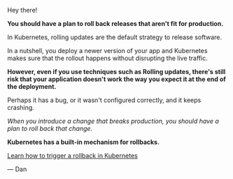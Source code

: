 Hey there!

**You should have a plan to roll back releases that aren't fit for production.**

In Kubernetes, rolling updates are the default strategy to release software.

In a nutshell, you deploy a newer version of your app and Kubernetes makes sure that the rollout happens without disrupting the live traffic.

**However, even if you use techniques such as Rolling updates, there's still risk that your application doesn't work the way you expect it at the end of the deployment.**

Perhaps it has a bug, or it wasn't configured correctly, and it keeps crashing.

_When you introduce a change that breaks production, you should have a plan to roll back that change._

**Kubernetes has a built-in mechanism for rollbacks.**

[Learn how to trigger a rollback in Kubernetes](https://learnk8s.io/kubernetes-rollbacks/ 'Learn how to trigger a rollback in Kubernetes')

— Dan
